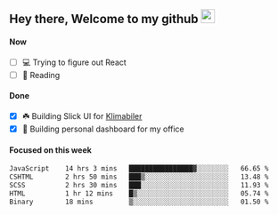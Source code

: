 ## Hey there, Welcome to my github <img src="https://media.giphy.com/media/hvRJCLFzcasrR4ia7z/giphy.gif" width="25px">

#### Now
- [ ] 💻 Trying to figure out React
- [ ] 📕 Reading

#### Done
- [x] ☘️ Building Slick UI for [Klimabiler](https://klimabiler.dk)
- [x] 🚀 Building personal dashboard for my office
 
 #### Focused on this week
<!--START_SECTION:waka-->

```txt
JavaScript    14 hrs 3 mins   ████████████████▓░░░░░░░░   66.65 %
CSHTML        2 hrs 50 mins   ███▒░░░░░░░░░░░░░░░░░░░░░   13.48 %
SCSS          2 hrs 30 mins   ███░░░░░░░░░░░░░░░░░░░░░░   11.93 %
HTML          1 hr 12 mins    █▒░░░░░░░░░░░░░░░░░░░░░░░   05.74 %
Binary        18 mins         ▒░░░░░░░░░░░░░░░░░░░░░░░░   01.50 %
```

<!--END_SECTION:waka-->

